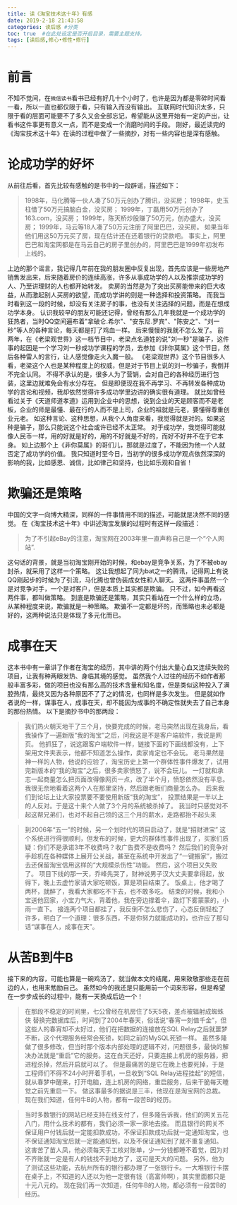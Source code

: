```yaml
---
title: 读《淘宝技术这十年》有感
date: 2019-2-18 21:43:58
categories: 读后感 #分类
toc: true  #在此处设定是否开启目录，需要主题支持。
tags: [读后感,修心•修性•修行]
---
```

# 前言
不知不觉间，在`微信读书`看书已经有好几十个小时了，也许是因为都是零碎时间看一看，所以一直也都仅限于看，只有输入而没有输出。
互联网时代知识太多，只限于看的层面可能要不了多久又会全部忘记，希望能从这里开始有一定的产出，让看书这件事更有意义一点，而不是变成一个消磨时间的手段。
刚好，最近读完的《淘宝技术这十年》在读的过程中做了一些摘抄，对有一些内容也是深有感触。
<!--more-->
# 论成功学的好坏
从前往后看，首先比较有感触的是书中的一段辟谣，描述如下：
>1998年，马化腾等一伙人凑了50万元创办了腾讯，没买房；
1998年，史玉柱借了50万元搞脑白金，没买房；
1999年，丁磊用50万元创办了163.com，没买房；
1999年，陈天桥炒股赚了50万元，创办盛大，没买房；
1999年，马云等18人凑了50万元注册了阿里巴巴，没买房。
如果当年他们用这50万元买了房，现在估计还在还着银行的贷款吧。
事实上，阿里巴巴和淘宝网都是在马云自己的房子里创办的，阿里巴巴是1999年初发布上线的。

上边的那个谣言，我记得几年前在我的朋友圈中反复出现，首先应该是一些房地产销售发出来，后来随着房价的连续高涨，许多从事成功学的人以及推崇成功学的人、乃至讲理财的人也都开始转发。
卖房的当然是为了突出买房能带来的巨大收益，从而激起别人买房的欲望，而成功学讲的则是一种选择和投资策略。
而我当时看到这一段的时候，却没有关注房子的事，也没有关注选择的问题，而是在想成功学本身。
认识我较早的朋友可能还记得，曾经有那么几年我就是一个成功学的狂热者，当时QQ空间遍布着"拿破仑.希尔"、"安东尼.罗宾"、"陈安之"、"刘一秒"等人的各种言论，每天都是打了鸡血一样。
后来慢慢的我就不怎么发了。
前两年，在《老梁观世界》这一档节目中，老梁点名道姓的说"刘一秒"是骗子，这件事的起因是一个学习刘一秒成功学课程的学员，去参加《非你莫属》这个节目，然后各种雷人的言行，让人感觉像走火入魔一般。
《老梁观世界》这个节目很多人看，老梁这个人也是某种程度上的权威，但是对于节目上说的刘一秒骗子，我倒并不完全认同。
不得不承认的是，很多人为了营销，会对自己的各种经历进行包装，这里边就难免会有水分存在。
但是即便现在我不再学习、不再转发各种成功学的言论和视频，我却依然觉得许多成功学里边讲的确实很有道理。
就比如曾经看过关于《天道师道孝道》运用到企业中的思想，说到企业的天是顾客而不是老板，企业的师是最懂、最在行的人而不是上司，企业的祖就是元老，要懂得尊重创业元老。
如这种言论、这种思想，从我个人角度来看，我觉得就是对的。如果这种是骗子，那么只能说这个社会或许已经不太正常。
对于成功学，我觉得可能就像人民币一样，用的好就是好的，用的不好就是不好的，而好不好并不在于它本身。
如上边那个上《非你莫属》的哥们儿，那就是过度了，不能因为他一个人就否定了成功学的价值。
我只知道时至今日，当初学的很多成功学观点依然深深的影响的我，比如感恩、诚信，比如律己和坚持，也比如乐观和自省！

# 欺骗还是策略
中国的文字一向博大精深，同样的一件事情用不同的描述，可能就是决然不同的感觉。
在《淘宝技术这十年》中讲述淘宝发展的过程时有这样一段描述：
>为了不引起eBay的注意，淘宝网在2003年里一直声称自己是一个“个人网站”.

这句话的背景，就是当初淘宝刚开始的时候，和ebay是竞争关系，为了不被ebay封杀，就采用了这样一个策略。
这让我想起了同为bat之一的腾讯，记得网上有说QQ刚起步的时候为了引流，马化腾也曾伪装成女性和人聊天。
这两件事虽然一个是对竞争对手，一个是对客户，但是本质上其实都是欺骗。
只不过，如今再看这两件事，都叫做策略。
到底是欺骗还是策略，其实只看站在一个什么样的立场，从某种程度来说，欺骗就是一种策略。
欺骗不一定都是坏的，而策略也未必都是好的，这两种说法只是体现了多元化而已。

# 成事在天
这本书中有一章讲了作者在淘宝的经历，其中讲的两个付出大量心血又连续失败的项目，让我有种两眼发热、身临其境的感觉。
虽然我个人过往的经历不如作者那般丰富多彩，做的项目也没有那么高的技术含量和知名度，但是类似这种投入了满腔热情，最终又因为各种原因不了了之的情况，也同样是多次发生。
但是就如作者说的一样，谋事在人，成事在天，却不能因为成事的不确定性就失去了自己本身的那份热情。
以下是摘抄书中的那两段：

>我们热火朝天地干了三个月，快要完成的时候，老马突然出现在我身后，看我操作了一遍新版“我的淘宝”之后，问我这是不是客户端软件，我说是网页。
他抓狂了，说这跟客户端软件一样，链接下面的下画线都没有，上下架用文件夹表示，他都不知道怎么操作，卖家肯定也不会玩。
老马果然是神一样的人物，他说的应验了，淘宝历史上第一个群体性事件爆发了，试用完新版本的“我的淘宝”之后，很多卖家愤怒了，说不会玩儿。
一灯就和承志一起商量怎么把页面改得像网页一点，改了半个月，愤怒依然没有平息。
我很无奈地看着这两个人在那里坚持，然后跟老板们商量怎么办。
后来我们到论坛上让大家投票要不要使用新版“我的淘宝”，
投票结果是一半以上的人反对。于是这十来个人做了3个月的系统被杀掉了。
我当时只感觉对不起这帮兄弟们，也对不起自己领的这三个月的薪水，走路都抬不起头来

>到2006年“五一”的时候，另一个划时代的项目启动了，就是“招财进宝”
这个系统进行得很顺利，但发布的时候，更大的群体性事件出现了，买家们质疑：你们不是承诺3年不收费吗？收广告费不是收费吗？
然后我们的竞争对手趁机在各种媒体上展开公关战，甚至在系统中开发出了“一键搬家”，搬过去还保留淘宝信用这样的“大规模杀伤性”功能。
然后，这个项目又失败了。
项目下线的那一天，乔峰先哭了，财神说男子汉大丈夫要拿得起，放得下，晚上去虚竹家请大家吃顿饭，算是项目结束了。
饭桌上，他才喝了两杯，就醉了，我看大家都吃不下去，也不敢多吃。
结束的时候，我和小宝送他回家，小宝力气大，背着他，我在旁边撑着伞，路灯下雾蒙蒙的，小雨一直下。
接连两个项目都挂了，我反倒不怎么悲伤了，心态反倒轻松了许多，明白了一个道理：很多东西，不是你努力就能成功的，也许应了那句话“谋事在人，成事在天”。

# 从苦B到牛B
接下来的内容，可能也算是一碗鸡汤了，就当做本文的结尾，用来致敬那些走在前边的人，也用来勉励自己。
虽然如今的我还是只能用前一个词来形容，但是希望在一步步成长的过程中，能有一天换成后边一个！

>在那段不稳定的时间里，七公曾经在机房住了5天5夜，差点被辐射成蜘蛛侠
替换完数据库后，时间到了2004年春天，俗话说“春宵一刻值千金”，但这些人的春宵却不太好过，他们在把数据的连接放在SQL Relay之后就噩梦不断，这个代理服务经常会死锁，如同之前的MySQL死锁一样。
虽然多隆做了很多修改，但当时那个版本内部处理的逻辑不对，问题很多，最快的解决办法就是“重启”它的服务。这在白天还好，只要连接上机房的服务器，把进程杀掉，然后开启就可以了。
但是最痛苦的是它在晚上也要死掉，于是工程师们不得不24小时开着手机，一旦收到“SQL Relay进程挂起”的短信，就从春梦中醒来，打开电脑，连上机房的网络，重启服务，后来干脆每天睡觉之前先重启一下。
做这事最多的据说是三丰，他现在是淘宝网的总裁。现在我们知道，任何牛B的人物，都有一段苦B的经历。

>当时多数银行的网站已经支持在线支付了，但多隆告诉我，他们的网关五花八门，用什么技术的都有，我们必须一家一家地去接。
而且银行的网关不保证用户付钱后就一定能扣款成功，不保证扣款成功后就一定通知淘宝，也不保证通知淘宝后就一定能通知到，以及不保证通知到了就不重复通知。
这害苦了苗人凤，他必须每天手工核对账单，少一分钱都睡不着觉，因为对不齐账就一定是有人的钱找不到地方了，这可是天大的问题。
另外，他为了测试这些功能，去杭州所有的银行都办理了一张银行卡。一大堆银行卡摆在桌子上，不知道的人还以为他一定很有钱（高富帅啊），其实里面都只是十元八元的。
现在我们再一次知道，任何牛B的人物，都必须有一段苦B的经历。